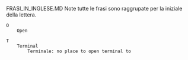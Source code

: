 FRASI_IN_INGLESE.MD
	Note
		tutte le frasi sono raggrupate per la iniziale della lettera.



	O
		Open

	T
		Terminal
			Terminale: no place to open terminal to
